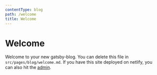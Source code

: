 ```yaml
---
contentType: blog
path: /welcome
title: Welcome
---
```

# Welcome

Welcome to your new gatsby-blog. You can delete this file in `src/pages/blog/welcome.md`. If you have this site deployed on netlify, you can also hit the [admin](/admin).